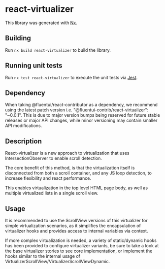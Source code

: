 # react-virtualizer

This library was generated with [Nx](https://nx.dev).

## Building

Run `nx build react-virtualizer` to build the library.

## Running unit tests

Run `nx test react-virtualizer` to execute the unit tests via [Jest](https://jestjs.io).

## Dependency

When taking @fluentui/react-contributor as a dependency, we recommend using the latest patch version i.e. "@fluentui-contrib/react-virtualizer": "~0.0.1".
This is due to major version bumps being reserved for future stable releases or major API changes, while minor versioning may contain smaller API modifications.

## Description

React-virtualizer is a new approach to virtualization that uses IntersectionObserver to enable scroll detection.

The core benefit of this method, is that the virtualization itself is disconnected from both a scroll container, and any JS loop detection, to increase flexibility and react performance.

This enables virtualization in the top level HTML page body, as well as multiple virtualized lists in a single scroll view.

## Usage

It is recommended to use the ScrollView versions of this virtualizer for simple virtualization scenarios, as it simplifies the encapsulation of virtualizer hooks and provides access to internal variables via context.

If more complex virtualization is needed, a variety of static/dynamic hooks has been provided to configure virtualizer variants, be sure to take a look at the base virtualizer stories to see core implementation, or implement the hooks similar to the internal usage of VirtualizerScrollView/VirtualizerScrollViewDynamic.

